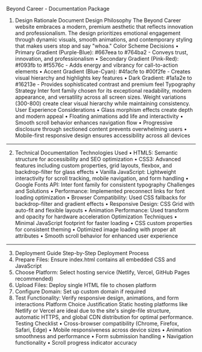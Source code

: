 Beyond Career - Documentation Package
1. Design Rationale Document
Design Philosophy
The Beyond Career website embraces a modern, premium aesthetic that reflects innovation and professionalism. The design prioritizes emotional engagement through dynamic visuals, smooth animations, and contemporary styling that makes users stop and say "whoa."
Color Scheme Decisions
•	Primary Gradient (Purple-Blue): #667eea to #764ba2 - Conveys trust, innovation, and professionalism
•	Secondary Gradient (Pink-Red): #f093fb to #f5576c - Adds energy and vibrancy for call-to-action elements
•	Accent Gradient (Blue-Cyan): #4facfe to #00f2fe - Creates visual hierarchy and highlights key features
•	Dark Gradient: #1a1a2e to #16213e - Provides sophisticated contrast and premium feel
Typography Strategy
Inter font family chosen for its exceptional readability, modern appearance, and versatility across all screen sizes. Weight variations (300-800) create clear visual hierarchy while maintaining consistency.
User Experience Considerations
•	Glass morphism effects create depth and modern appeal
•	Floating animations add life and interactivity
•	Smooth scroll behavior enhances navigation flow
•	Progressive disclosure through sectioned content prevents overwhelming users
•	Mobile-first responsive design ensures accessibility across all devices
________________________________________
2. Technical Documentation
Technologies Used
•	HTML5: Semantic structure for accessibility and SEO optimization
•	CSS3: Advanced features including custom properties, grid layouts, flexbox, and backdrop-filter for glass effects
•	Vanilla JavaScript: Lightweight interactivity for scroll tracking, mobile navigation, and form handling
•	Google Fonts API: Inter font family for consistent typography
Challenges and Solutions
•	Performance: Implemented preconnect links for font loading optimization
•	Browser Compatibility: Used CSS fallbacks for backdrop-filter and gradient effects
•	Responsive Design: CSS Grid with auto-fit and flexible layouts
•	Animation Performance: Used transform and opacity for hardware acceleration
Optimization Techniques
•	Minimal JavaScript footprint for faster loading
•	CSS custom properties for consistent theming
•	Optimized image loading with proper alt attributes
•	Smooth scroll behavior for enhanced user experience
________________________________________
3. Deployment Guide
Step-by-Step Deployment Process
1.	Prepare Files: Ensure index.html contains all embedded CSS and JavaScript
2.	Choose Platform: Select hosting service (Netlify, Vercel, GitHub Pages recommended)
3.	Upload Files: Deploy single HTML file to chosen platform
4.	Configure Domain: Set up custom domain if required
5.	Test Functionality: Verify responsive design, animations, and form interactions
Platform Choice Justification
Static hosting platforms like Netlify or Vercel are ideal due to the site's single-file structure, automatic HTTPS, and global CDN distribution for optimal performance.
Testing Checklist
•	Cross-browser compatibility (Chrome, Firefox, Safari, Edge)
•	Mobile responsiveness across device sizes
•	Animation smoothness and performance
•	Form submission handling
•	Navigation functionality
•	Scroll progress indicator accuracy

